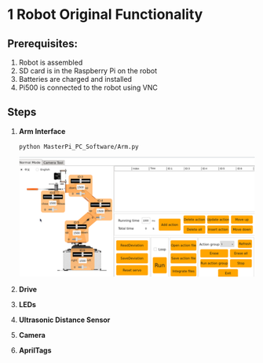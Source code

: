 # **1 Robot Original Functionality**

## Prerequisites:

1. Robot is assembled
1. SD card is in the Raspberry Pi on the robot
1. Batteries are charged and installed
1. Pi500 is connected to the robot using VNC 

## Steps

1. **Arm Interface**

   ~~~
   python MasterPi_PC_Software/Arm.py
   ~~~

   <img src="/zzimages/ArmAction.png" width="600" >   

1. **Drive**

1. **LEDs**

1. **Ultrasonic Distance Sensor**

1. **Camera**

1. **AprilTags**


